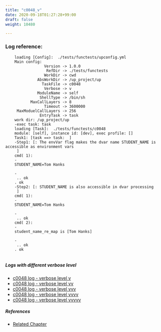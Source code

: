 ```yaml
---
title: "c0048_v"
date: 2020-09-18T01:27:28+99:00
draft: false
weight: 10480

---
```


### Log reference: <no value>

```
    loading [Config]:  ./tests/functests/upconfig.yml
    Main config:
                 Version -> 1.0.0
                  RefDir -> ./tests/functests
                 WorkDir -> cwd
              AbsWorkDir -> /up_project/up
                TaskFile -> c0048
                 Verbose -> v
              ModuleName -> self
               ShellType -> /bin/sh
           MaxCallLayers -> 8
                 Timeout -> 3600000
     MaxModuelCallLayers -> 256
               EntryTask -> task
    work dir: /up_project/up
    -exec task: task
    loading [Task]:  ./tests/functests/c0048
    module: [self], instance id: [dev], exec profile: []
    Task1: [task ==> task:  ]
    -Step1: [: The envVar flag makes the dvar name STUDENT_NAME is accessible as environment vars
     ]
    cmd( 1):
    -
    STUDENT_NAME=Tom Hanks
    
    -
     .. ok
    . ok
    -Step2: [: STUDENT_NAME is also accessible in dvar processing
     ]
    cmd( 1):
    -
    STUDENT_NAME=Tom Hanks
    
    -
     .. ok
    cmd( 2):
    -
    student_name_re_map is [Tom Hanks]
    
    -
     .. ok
    . ok
    
```

##### Logs with different verbose level
* [c0048 log - verbose level v](../../logs/c0048_v)
* [c0048 log - verbose level vv](../../logs/c0048_vv)
* [c0048 log - verbose level vvv](../../logs/c0048_vvv)
* [c0048 log - verbose level vvvv](../../logs/c0048_vvvv)
* [c0048 log - verbose level vvvvv](../../logs/c0048_vvvvv)

##### References
* [Related Chapter](../../env-vars/c0048)
